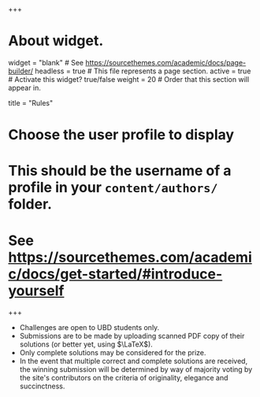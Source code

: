 +++
# About widget.
widget = "blank"  # See https://sourcethemes.com/academic/docs/page-builder/
headless = true  # This file represents a page section.
active = true  # Activate this widget? true/false
weight = 20  # Order that this section will appear in.

title = "Rules"

# Choose the user profile to display
# This should be the username of a profile in your `content/authors/` folder.
# See https://sourcethemes.com/academic/docs/get-started/#introduce-yourself
+++

- Challenges are open to UBD students only.
- Submissions are to be made by uploading scanned PDF copy of their solutions (or better yet, using $\LaTeX$).
- Only complete solutions may be considered for the prize.
- In the event that multiple correct and complete solutions are received, the winning submission will be determined by way of majority voting by the site's contributors on the criteria of originality, elegance and succinctness. 